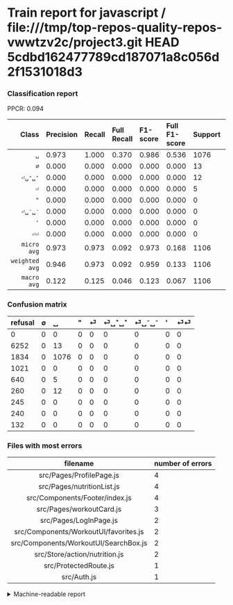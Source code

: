 # Train report for javascript / file:///tmp/top-repos-quality-repos-vwwtzv2c/project3.git HEAD 5cdbd162477789cd187071a8c056d2f1531018d3

### Classification report

PPCR: 0.094

| Class | Precision | Recall | Full Recall | F1-score | Full F1-score | Support | Full Support | PPCR |
|------:|:----------|:-------|:------------|:---------|:---------|:--------|:-------------|:-----|
| `␣` | 0.973| 1.000| 0.370| 0.986| 0.536| 1076| 2910| 0.370 |
| `∅` | 0.000| 0.000| 0.000| 0.000| 0.000| 13| 6265| 0.002 |
| `⏎␣⁺␣⁺` | 0.000| 0.000| 0.000| 0.000| 0.000| 12| 272| 0.044 |
| `⏎` | 0.000| 0.000| 0.000| 0.000| 0.000| 5| 645| 0.008 |
| `"` | 0.000| 0.000| 0.000| 0.000| 0.000| 0| 1021| 0.000 |
| `⏎␣⁻␣⁻` | 0.000| 0.000| 0.000| 0.000| 0.000| 0| 245| 0.000 |
| `'` | 0.000| 0.000| 0.000| 0.000| 0.000| 0| 240| 0.000 |
| `⏎⏎` | 0.000| 0.000| 0.000| 0.000| 0.000| 0| 132| 0.000 |
| `micro avg` | 0.973| 0.973| 0.092| 0.973| 0.168| 1106| 11730| 0.094 |
| `weighted avg` | 0.946| 0.973| 0.092| 0.959| 0.133| 1106| 11730| 0.094 |
| `macro avg` | 0.122| 0.125| 0.046| 0.123| 0.067| 1106| 11730| 0.094 |

### Confusion matrix

|refusal|  ∅| ␣| "| ⏎| ⏎␣⁺␣⁺| ⏎␣⁻␣⁻| '| ⏎⏎| 
|:---|:---|:---|:---|:---|:---|:---|:---|:---|
|0 |0 |0 |0 |0 |0 |0 |0 |0 |
|6252 |0 |13 |0 |0 |0 |0 |0 |0 |
|1834 |0 |1076 |0 |0 |0 |0 |0 |0 |
|1021 |0 |0 |0 |0 |0 |0 |0 |0 |
|640 |0 |5 |0 |0 |0 |0 |0 |0 |
|260 |0 |12 |0 |0 |0 |0 |0 |0 |
|245 |0 |0 |0 |0 |0 |0 |0 |0 |
|240 |0 |0 |0 |0 |0 |0 |0 |0 |
|132 |0 |0 |0 |0 |0 |0 |0 |0 |

### Files with most errors

| filename | number of errors|
|:----:|:-----|
| src/Pages/ProfilePage.js | 4 |
| src/Pages/nutritionList.js | 4 |
| src/Components/Footer/index.js | 4 |
| src/Pages/workoutCard.js | 3 |
| src/Pages/LogInPage.js | 2 |
| src/Components/WorkoutUI/favorites.js | 2 |
| src/Components/WorkoutUI/SearchBox.js | 2 |
| src/Store/action/nutrition.js | 2 |
| src/ProtectedRoute.js | 1 |
| src/Auth.js | 1 |

<details>
    <summary>Machine-readable report</summary>
```json
{
  "cl_report": {"\"": {"f1-score": 0.0, "precision": 0.0, "recall": 0.0, "support": 0}, "\u0027": {"f1-score": 0.0, "precision": 0.0, "recall": 0.0, "support": 0}, "macro avg": {"f1-score": 0.1232813932172319, "precision": 0.12160940325497288, "recall": 0.125, "support": 1106}, "micro avg": {"f1-score": 0.972875226039783, "precision": 0.972875226039783, "recall": 0.972875226039783, "support": 1106}, "weighted avg": {"f1-score": 0.9594993063417109, "precision": 0.9464862054419589, "recall": 0.972875226039783, "support": 1106}, "\u2205": {"f1-score": 0.0, "precision": 0.0, "recall": 0.0, "support": 13}, "\u23ce": {"f1-score": 0.0, "precision": 0.0, "recall": 0.0, "support": 5}, "\u23ce\u23ce": {"f1-score": 0.0, "precision": 0.0, "recall": 0.0, "support": 0}, "\u23ce\u2423\u207a\u2423\u207a": {"f1-score": 0.0, "precision": 0.0, "recall": 0.0, "support": 12}, "\u23ce\u2423\u207b\u2423\u207b": {"f1-score": 0.0, "precision": 0.0, "recall": 0.0, "support": 0}, "\u2423": {"f1-score": 0.9862511457378552, "precision": 0.972875226039783, "recall": 1.0, "support": 1076}},
  "cl_report_full": {"\"": {"f1-score": 0.0, "precision": 0.0, "recall": 0.0, "support": 1021}, "\u0027": {"f1-score": 0.0, "precision": 0.0, "recall": 0.0, "support": 240}, "macro avg": {"f1-score": 0.06698207171314742, "precision": 0.12160940325497288, "recall": 0.046219931271477666, "support": 11730}, "micro avg": {"f1-score": 0.16765347460267999, "precision": 0.972875226039783, "recall": 0.0917306052855925, "support": 11730}, "weighted avg": {"f1-score": 0.13293628554834372, "precision": 0.2413526775597416, "recall": 0.0917306052855925, "support": 11730}, "\u2205": {"f1-score": 0.0, "precision": 0.0, "recall": 0.0, "support": 6265}, "\u23ce": {"f1-score": 0.0, "precision": 0.0, "recall": 0.0, "support": 645}, "\u23ce\u23ce": {"f1-score": 0.0, "precision": 0.0, "recall": 0.0, "support": 132}, "\u23ce\u2423\u207a\u2423\u207a": {"f1-score": 0.0, "precision": 0.0, "recall": 0.0, "support": 272}, "\u23ce\u2423\u207b\u2423\u207b": {"f1-score": 0.0, "precision": 0.0, "recall": 0.0, "support": 245}, "\u2423": {"f1-score": 0.5358565737051794, "precision": 0.972875226039783, "recall": 0.3697594501718213, "support": 2910}},
  "ppcr": 0.09428815004262575
}
```
</details>
